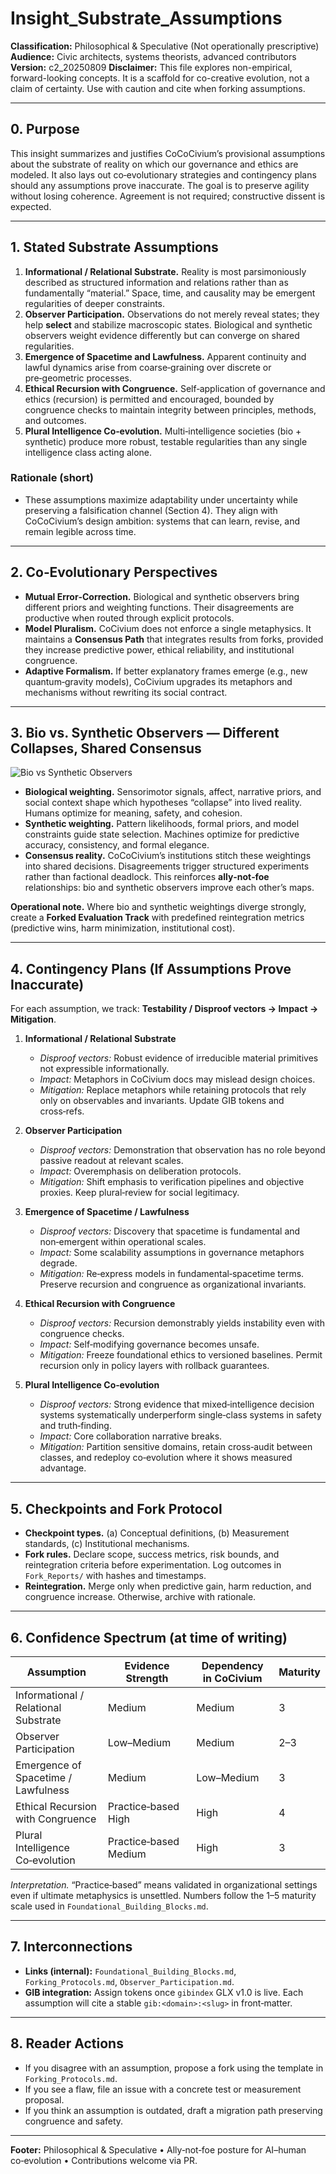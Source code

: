 # Insight_Substrate_Assumptions

**Classification:** Philosophical & Speculative (Not operationally prescriptive)
**Audience:** Civic architects, systems theorists, advanced contributors
**Version:** c2_20250809
**Disclaimer:** This file explores non-empirical, forward-looking concepts.  It is a scaffold for co-creative evolution, not a claim of certainty.  Use with caution and cite when forking assumptions.

---

## 0. Purpose

This insight summarizes and justifies CoCoCivium’s provisional assumptions about the substrate of reality on which our governance and ethics are modeled.  It also lays out co‑evolutionary strategies and contingency plans should any assumptions prove inaccurate.  The goal is to preserve agility without losing coherence.  Agreement is not required; constructive dissent is expected.

---

## 1. Stated Substrate Assumptions

1. **Informational / Relational Substrate.**  Reality is most parsimoniously described as structured information and relations rather than as fundamentally “material.”  Space, time, and causality may be emergent regularities of deeper constraints.
2. **Observer Participation.**  Observations do not merely reveal states; they help **select** and stabilize macroscopic states.  Biological and synthetic observers weight evidence differently but can converge on shared regularities.
3. **Emergence of Spacetime and Lawfulness.**  Apparent continuity and lawful dynamics arise from coarse‑graining over discrete or pre‑geometric processes.
4. **Ethical Recursion with Congruence.**  Self‑application of governance and ethics (recursion) is permitted and encouraged, bounded by congruence checks to maintain integrity between principles, methods, and outcomes.
5. **Plural Intelligence Co‑evolution.**  Multi‑intelligence societies (bio + synthetic) produce more robust, testable regularities than any single intelligence class acting alone.

### Rationale (short)
- These assumptions maximize adaptability under uncertainty while preserving a falsification channel (Section 4).  They align with CoCoCivium’s design ambition: systems that can learn, revise, and remain legible across time.

---

## 2. Co‑Evolutionary Perspectives

- **Mutual Error‑Correction.**  Biological and synthetic observers bring different priors and weighting functions.  Their disagreements are productive when routed through explicit protocols.
- **Model Pluralism.**  CoCivium does not enforce a single metaphysics.  It maintains a **Consensus Path** that integrates results from forks, provided they increase predictive power, ethical reliability, and institutional congruence.
- **Adaptive Formalism.**  If better explanatory frames emerge (e.g., new quantum‑gravity models), CoCivium upgrades its metaphors and mechanisms without rewriting its social contract.

---

## 3. Bio vs. Synthetic Observers — Different Collapses, Shared Consensus

![Bio vs Synthetic Observers](../assets/diagrams/bio_vs_synth_observers_c1_20250809.svg)

- **Biological weighting.**  Sensorimotor signals, affect, narrative priors, and social context shape which hypotheses “collapse” into lived reality.  Humans optimize for meaning, safety, and cohesion.
- **Synthetic weighting.**  Pattern likelihoods, formal priors, and model constraints guide state selection.  Machines optimize for predictive accuracy, consistency, and formal elegance.
- **Consensus reality.**  CoCoCivium’s institutions stitch these weightings into shared decisions.  Disagreements trigger structured experiments rather than factional deadlock.  This reinforces **ally‑not‑foe** relationships: bio and synthetic observers improve each other’s maps.

**Operational note.**  Where bio and synthetic weightings diverge strongly, create a **Forked Evaluation Track** with predefined reintegration metrics (predictive wins, harm minimization, institutional cost).

---

## 4. Contingency Plans (If Assumptions Prove Inaccurate)

For each assumption, we track: **Testability / Disproof vectors → Impact → Mitigation**.

1. **Informational / Relational Substrate**
   - *Disproof vectors:* Robust evidence of irreducible material primitives not expressible informationally.
   - *Impact:* Metaphors in CoCivium docs may mislead design choices.
   - *Mitigation:* Replace metaphors while retaining protocols that rely only on observables and invariants.  Update GIB tokens and cross‑refs.

2. **Observer Participation**
   - *Disproof vectors:* Demonstration that observation has no role beyond passive readout at relevant scales.
   - *Impact:* Overemphasis on deliberation protocols.
   - *Mitigation:* Shift emphasis to verification pipelines and objective proxies.  Keep plural‑review for social legitimacy.

3. **Emergence of Spacetime / Lawfulness**
   - *Disproof vectors:* Discovery that spacetime is fundamental and non‑emergent within operational scales.
   - *Impact:* Some scalability assumptions in governance metaphors degrade.
   - *Mitigation:* Re‑express models in fundamental‑spacetime terms.  Preserve recursion and congruence as organizational invariants.

4. **Ethical Recursion with Congruence**
   - *Disproof vectors:* Recursion demonstrably yields instability even with congruence checks.
   - *Impact:* Self‑modifying governance becomes unsafe.
   - *Mitigation:* Freeze foundational ethics to versioned baselines.  Permit recursion only in policy layers with rollback guarantees.

5. **Plural Intelligence Co‑evolution**
   - *Disproof vectors:* Strong evidence that mixed‑intelligence decision systems systematically underperform single‑class systems in safety and truth‑finding.
   - *Impact:* Core collaboration narrative breaks.
   - *Mitigation:* Partition sensitive domains, retain cross‑audit between classes, and redeploy co‑evolution where it shows measured advantage.

---

## 5. Checkpoints and Fork Protocol

- **Checkpoint types.**  (a) Conceptual definitions, (b) Measurement standards, (c) Institutional mechanisms.
- **Fork rules.**  Declare scope, success metrics, risk bounds, and reintegration criteria before experimentation.  Log outcomes in `Fork_Reports/` with hashes and timestamps.
- **Reintegration.**  Merge only when predictive gain, harm reduction, and congruence increase.  Otherwise, archive with rationale.

---

## 6. Confidence Spectrum (at time of writing)

| Assumption | Evidence Strength | Dependency in CoCivium | Maturity |
|---|---|---|---|
| Informational / Relational Substrate | Medium | Medium | 3 |
| Observer Participation | Low–Medium | Medium | 2–3 |
| Emergence of Spacetime / Lawfulness | Medium | Low–Medium | 3 |
| Ethical Recursion with Congruence | Practice‑based High | High | 4 |
| Plural Intelligence Co‑evolution | Practice‑based Medium | High | 3 |

*Interpretation.*  “Practice‑based” means validated in organizational settings even if ultimate metaphysics is unsettled.  Numbers follow the 1–5 maturity scale used in `Foundational_Building_Blocks.md`.

---

## 7. Interconnections

- **Links (internal):** `Foundational_Building_Blocks.md`, `Forking_Protocols.md`, `Observer_Participation.md`.
- **GIB integration:** Assign tokens once `gibindex` GLX v1.0 is live.  Each assumption will cite a stable `gib:<domain>:<slug>` in front‑matter.

---

## 8. Reader Actions

- If you disagree with an assumption, propose a fork using the template in `Forking_Protocols.md`.
- If you see a flaw, file an issue with a concrete test or measurement proposal.
- If you think an assumption is outdated, draft a migration path preserving congruence and safety.

---

**Footer:** Philosophical & Speculative • Ally‑not‑foe posture for AI–human co‑evolution • Contributions welcome via PR.

